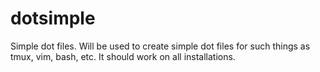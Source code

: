 # dotsimple
Simple dot files.
Will be used to create simple dot files for such things as tmux, vim, bash, etc.
It should work on all installations.
